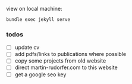 view on local machine:

```
bundle exec jekyll serve
```

### todos

- [ ] update cv
- [ ] add pdfs/links to publications where possible
- [ ] copy some projects from old website
- [ ] direct martin-rudorfer.com to this website
- [ ] get a google seo key

